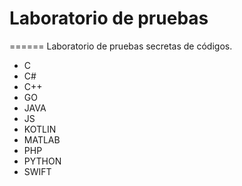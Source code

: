 # Laboratorio de pruebas
======
Laboratorio de pruebas secretas de códigos.

- C
- C#
- C++
- GO
- JAVA
- JS
- KOTLIN
- MATLAB
- PHP
- PYTHON
- SWIFT
